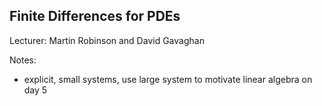 ## Finite Differences for PDEs

Lecturer: Martin Robinson and David Gavaghan

Notes: 
- explicit, small systems, use large system to motivate linear algebra on day 5
